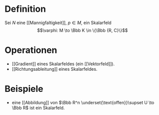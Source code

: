 # Definition
Sei $N$ eine [[Mannigfaltigkeit]], $p \in M$, ein Skalarfeld $$\varphi: M \to \Bbb K \in \{\Bbb {R, C}\}$$
# Operationen
- [[Gradient]] eines Skalarfeldes (ein [[Vektorfeld]]).
- [[Richtungsableitung]] eines Skalarfeldes.

# Beispiele
* eine [[Abbildung]] von $\Bbb R^n \underset{\text{offen}}\supset U \to \Bbb R$ ist ein Skalarfeld.